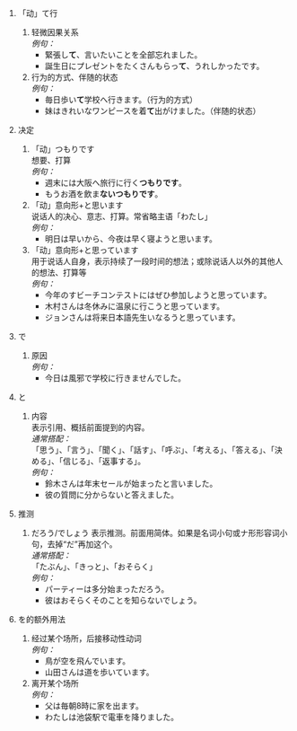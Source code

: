 1. 「动」て行
    1. 轻微因果关系  
    *例句：*
        - 緊張し**て**、言いたいことを全部忘れました。
        - 誕生日にプレゼントをたくさんもらっ**て**、うれしかったです。
    2. 行为的方式、伴随的状态  
    *例句：*
        - 毎日歩い**て**学校へ行きます。（行为的方式）
        - 妹はきれいなワンピースを着**て**出がけました。（伴随的状态）
    
2. 决定
    1. 「动」つもりです  
    想要、打算  
    *例句：*
        - 週末には大阪へ旅行に行く**つもりです**。
        - もうお酒を飲ま**ないつもりです**。
    2. 「动」意向形+と思います  
    说话人的决心、意志、打算。常省略主语「わたし」  
    *例句：*
        - 明日は早いから、今夜は早く寝ようと思います。
    3. 「动」意向形+と思っています  
    用于说话人自身，表示持续了一段时间的想法；或除说话人以外的其他人的想法、打算等  
    *例句：*
        - 今年のすビーチコンテストにはぜひ参加しようと思っています。
        - 木村さんは冬休みに温泉に行こうと思っています。
        - ジョンさんは将来日本語先生いなるうと思っています。
        
3. で
    1. 原因  
    *例句：*
        - 今日は風邪で学校に行きませんでした。
   
   
4. と  
    1. 内容  
    表示引用、概括前面提到的内容。  
    *通常搭配：*  
        「思う」、「言う」、「聞く」、「話す」、「呼ぶ」、「考える」、「答える」、「決める」、「信じる」、「返事する」。  
    *例句：*
        - 鈴木さんは年末セールが始まったと言いました。
        - 彼の質問に分からないと答えました。
        
5. 推测
    1. だろう/でしょう 
    表示推测。前面用简体。如果是名词小句或ナ形形容词小句，去掉“だ”再加这个。  
    *通常搭配：*  
        「たぶん」、「きっと」、「おそらく」  
    *例句：*
        - パーティーは多分始まっただろう。
        - 彼はおそらくそのことを知らないでしょう。
        
5. を的额外用法
    1. 经过某个场所，后接移动性动词  
    *例句：*
        - 鳥が空を飛んでいます。
        - 山田さんは道を歩いています。
    2. 离开某个场所  
    *例句：*
        - 父は毎朝8時に家を出ます。
        - わたしは池袋駅で電車を降りました。
